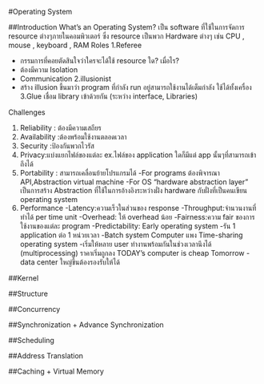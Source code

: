 #Operating System

##Introduction
What’s an Operating System?
เป็น software ที่ใช้ในการจัดการ resource ต่างๆภายในคอมพิวเตอร์ ซึ่ง resource เป็นพวก Hardware ต่างๆ เช่น CPU , mouse , keyboard , RAM
Roles
1.Referee
- กรรมการที่คอยตัดสินใจว่าใครจะได้ใช้ resource ใด? เมื่อไร?
- ต้องมีความ Isolation
- Communication
2.illusionist
- สร้าง illusion ขึ้นมาว่า program ที่กำลัง run อยู่สามารถใช้งานได้เต็มกำลัง ใช้ได้ทั้งเครื่อง
3.Glue เชื่อม library เข้าด้วยกัน (ระหว่าง interface, Libraries)

Challenges
1.	Reliability : ต้องมีความเสถียร
2.	Availability :ต้องพร้อมใช้งานตลอดเวลา
3.	Security :ป้องกันพวกไวรัส
4.	Privacy:แบ่งแยกไฟล์ของแต่ละ ex.ไฟล์ของ application ใดก็มีแต่ app นั้นๆที่สามารถเข้าถึงได้
5.	Portability : สามารถเคลื่อนย้ายโปรแกรมได้
-For programs ต้องพิจารณา API,Abstraction virtual machine
-For OS “hardware abstraction layer” เป็นการสร้าง Abstraction ที่ใช้ในการอ้างอิงระหว่างฝั่ง hardware กับฝั่งที่เป็นคนเขียน operating system
6.	Performance
-Latency:ความเร็วในส่วนของ response
-Throughput:จำนวนงานที่ทำได้ per time unit
-Overhead: ให้ overhead น้อย
-Fairness:ความ fair ของการใช้งานของแต่ละ program
-Predictability:
Early operating system
-รัน 1 application ต่อ 1 หน่วยเวลา
-Batch system
Computer แพง
Time-sharing operating system
-เริ่มให้หลาย user ทำงานพร้อมกันในช่วงเวลานึงได้ (multiprocessing) ราคาเริ่มถูกลง
TODAY’s computer is cheap
Tomorrow
-data center ใหญ่ขึ้นต้องรองรับให้ได้

##Kernel

##Structure

##Concurrency

##Synchronization + Advance Synchronization

##Scheduling

##Address Translation

##Caching + Virtual Memory

